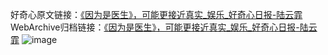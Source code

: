 好奇心原文链接：[《因为是医生》，可能更接近真实_娱乐_好奇心日报-陆云霏](https://www.qdaily.com/articles/3103.html)
WebArchive归档链接：[《因为是医生》，可能更接近真实_娱乐_好奇心日报-陆云霏](http://web.archive.org/web/20190623151521/https://www.qdaily.com/articles/3103.html)
![image](http://ww3.sinaimg.cn/large/007d5XDply1g3v6lz68vej30u03orkjl)
